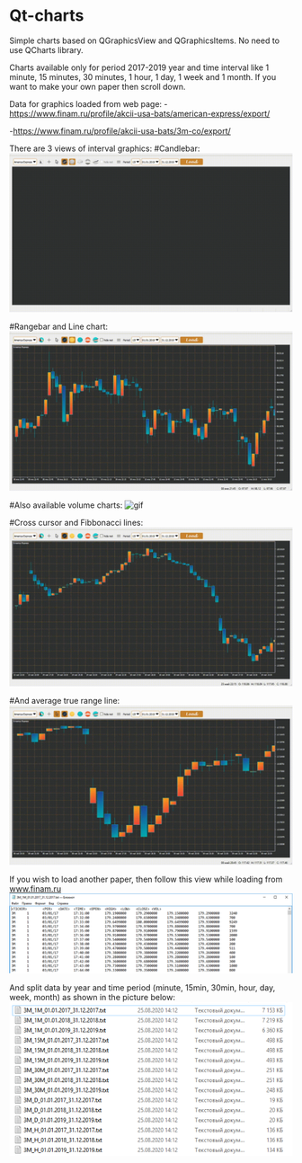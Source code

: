 # Qt-charts

Simple charts based on QGraphicsView and QGraphicsItems.
No need to use QCharts library.

Charts available only for period 2017-2019 year and time interval like 1 minute, 15 minutes, 30 minutes, 1 hour, 1 day, 1 week and 1 month.
If you want to make your own paper then scroll down.

Data for graphics loaded from web page:
-https://www.finam.ru/profile/akcii-usa-bats/american-express/export/

-https://www.finam.ru/profile/akcii-usa-bats/3m-co/export/

There are 3 views of interval graphics:
#Candlebar:
![gif](/doc/candlebar-chart.gif)

#Rangebar and Line chart:
![gif](/doc/stickbar-chart.gif)

#Also available volume charts:
![gif](/doc/volume.gif)

#Cross cursor and Fibbonacci lines:
![gif](/doc/cursor-fibbonacci.gif)

#And average true range line:
![gif](/doc/atr-line.gif)

If you wish to load another paper, then follow this view while loading from www.finam.ru
![preview](./doc/FileFormat.png)

And split data by year and time period (minute, 15min, 30min, hour, day, week, month) as shown in the picture below:
![preview](./doc/FileFolder.png)
